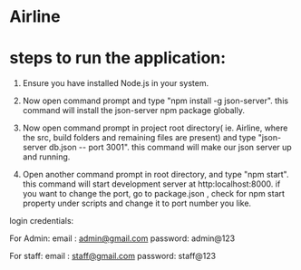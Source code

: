 # Airline

# steps to run the application:

1. Ensure you have installed Node.js in your system.

2. Now open command prompt and type "npm install -g json-server". this command will install the json-server npm package globally.

3. Now open command prompt in project root directory( ie. Airline, where the src, build folders and remaining files are present) and type "json-server db.json -- port 3001". this command will make our json server up and running. 

4. Open another command prompt in root directory, and type "npm start". this command will start development server at http:localhost:8000. if you want to change the port, go to package.json , check for npm start property under scripts and change it to port number you like. 

login credentials:

For Admin:
email : admin@gmail.com
password: admin@123

For staff:
email : staff@gmail.com
password: staff@123
